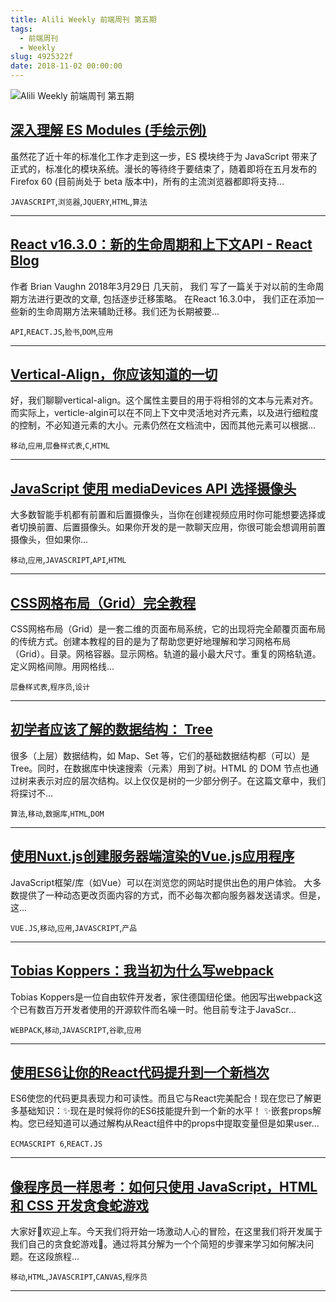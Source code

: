```yaml
---
title: Alili Weekly 前端周刊 第五期
tags:
  - 前端周刊
  - Weekly
slug: 4925322f
date: 2018-11-02 00:00:00
---
```

![Alili Weekly 前端周刊 第五期](https://static.alili.tech/images/github_15.png)
##   [深入理解 ES Modules (手绘示例)](https://www.zcfy.cc/article/es-modules-a-cartoon-deep-dive-mozilla-hacks-the-web-developer-blog)  
 
虽然花了近十年的标准化工作才走到这一步，ES 模块终于为 JavaScript 带来了正式的，标准化的模块系统。漫长的等待终于要结束了，随着即将在五月发布的 Firefox 60 (目前尚处于 beta 版本中)，所有的主流浏览器都即将支持... 

`JAVASCRIPT`,`浏览器`,`JQUERY`,`HTML`,`算法` 


---
##   [React v16.3.0：新的生命周期和上下文API - React Blog](https://www.zcfy.cc/article/react-v16-3-0-new-lifecycles-and-context-api-react-blog)  
 
作者 Brian Vaughn 2018年3月29日 几天前， 我们 写了一篇关于对以前的生命周期方法进行更改的文章, 包括逐步迁移策略。 在React 16.3.0中， 我们正在添加一些新的生命周期方法来辅助迁移。我们还为长期被要... 

`API`,`REACT.JS`,`脸书`,`DOM`,`应用` 


---
##   [Vertical-Align，你应该知道的一切](https://www.zcfy.cc/article/vertical-align-all-you-need-to-know)  
 
好，我们聊聊vertical-align。这个属性主要目的用于将相邻的文本与元素对齐。而实际上，verticle-algin可以在不同上下文中灵活地对齐元素，以及进行细粒度的控制，不必知道元素的大小。元素仍然在文档流中，因而其他元素可以根据... 

`移动`,`应用`,`层叠样式表`,`C`,`HTML` 


---
##   [JavaScript 使用 mediaDevices API 选择摄像头](https://www.zcfy.cc/article/choosing-cameras-in-javascript-with-the-mediadevices-api)  
 
大多数智能手机都有前置和后置摄像头，当你在创建视频应用时你可能想要选择或者切换前置、后置摄像头。如果你开发的是一款聊天应用，你很可能会想调用前置摄像头，但如果你... 

`移动`,`应用`,`JAVASCRIPT`,`API`,`HTML` 


---
##   [CSS网格布局（Grid）完全教程](https://www.zcfy.cc/article/learn-css-grid-a-guide-to-learning-css-grid-jonathan-suh)  
 
CSS网格布局（Grid）是一套二维的页面布局系统，它的出现将完全颠覆页面布局的传统方式。创建本教程的目的是为了帮助您更好地理解和学习网格布局（Grid）。目录。网格容器。显示网格。轨道的最小最大尺寸。重复的网格轨道。定义网格间隙。用网格线... 

`层叠样式表`,`程序员`,`设计` 


---
##   [初学者应该了解的数据结构： Tree](https://www.zcfy.cc/article/tree-data-structures-for-beginners)  
 
很多（上层）数据结构，如 Map、Set 等，它们的基础数据结构都（可以）是 Tree。同时，在数据库中快速搜索（元素）用到了树。HTML 的 DOM 节点也通过树来表示对应的层次结构。以上仅仅是树的一少部分例子。在这篇文章中，我们将探讨不... 

`算法`,`移动`,`数据库`,`HTML`,`DOM` 


---
##   [使用Nuxt.js创建服务器端渲染的Vue.js应用程序](https://www.zcfy.cc/article/creating-server-side-rendered-vue-js-apps-with-nuxt-js)  
 
JavaScript框架/库（如Vue）可以在浏览您的网站时提供出色的用户体验。 大多数提供了一种动态更改页面内容的方式，而不必每次都向服务器发送请求。但是，这... 

`VUE.JS`,`移动`,`应用`,`JAVASCRIPT`,`产品` 


---
##   [Tobias Koppers：我当初为什么写webpack](https://www.zcfy.cc/article/interview-with-webpack-founder-tobias-koppers)  
 
Tobias Koppers是一位自由软件开发者，家住德国纽伦堡。他因写出webpack这个已有数百万开发者使用的开源软件而名噪一时。他目前专注于JavaScr... 

`WEBPACK`,`移动`,`JAVASCRIPT`,`谷歌`,`应用` 


---
##   [使用ES6让你的React代码提升到一个新档次](https://www.zcfy.cc/article/take-your-es6-in-react-to-the-next-level)  
 
ES6使您的代码更具表现力和可读性。而且它与React完美配合！现在您已了解更多基础知识：✨现在是时候将你的ES6技能提升到一个新的水平！ ✨嵌套props解构。您已经知道可以通过解构从React组件中的props中提取变量但是如果user... 

`ECMASCRIPT 6`,`REACT.JS` 


---
##   [像程序员一样思考：如何只使用 JavaScript，HTML 和 CSS 开发贪食蛇游戏](https://www.zcfy.cc/article/think-like-a-programmer-how-to-build-snake-using-only-javascript-html-css)  
 
大家好👋欢迎上车。今天我们将开始一场激动人心的冒险，在这里我们将开发属于我们自己的贪食蛇游戏🐍。通过将其分解为一个个简短的步骤来学习如何解决问题。在这段旅程... 

`移动`,`HTML`,`JAVASCRIPT`,`CANVAS`,`程序员` 


---

